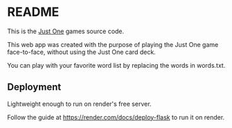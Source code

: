 # README

This is the [Just One](https://just1.onrender.com/) games source code.

This web app was created with the purpose of playing the Just One game face-to-face, without using the Just One card deck.

You can play with your favorite word list by replacing the words in words.txt.

## Deployment

Lightweight enough to run on render's free server.

Follow the guide at https://render.com/docs/deploy-flask to run it on render.
